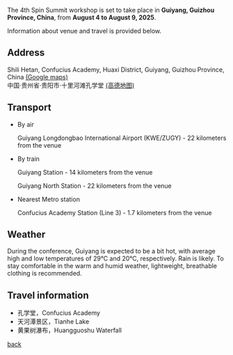 The 4th Spin Summit workshop is set to take place in **Guiyang, Guizhou Province, China**, from **August 4 to August 9, 2025**. 

Information about venue and travel is provided below.

## Address

Shili Hetan, Confucius Academy, Huaxi District, Guiyang, Guizhou Province, China [(Google maps)](https://maps.app.goo.gl/3pvcHKPwgRqdGVD37) <br>
中国·贵州省·贵阳市·十里河滩孔学堂 [(高德地图)](https://surl.amap.com/2H4MBvE14dxC)

<!-- ## Accommodation fee

500 CNY -->

## Transport

- By air

    Guiyang Longdongbao International Airport (KWE/ZUGY) - 22 kilometers from the venue

- By train

    Guiyang Station - 14 kilometers from the venue <br>

    Guiyang North Station - 22 kilometers from the venue

- Nearest Metro station

    Confucius Academy Station (Line 3) - 1.7 kilometers from the venue

## Weather

During the conference, Guiyang is expected to be a bit hot, with average high and low temperatures of 29°C and 20°C, respectively. Rain is likely. To stay comfortable in the warm and humid weather, lightweight, breathable clothing is recommended.

## Travel information

- 孔学堂，Confucius Academy
- 天河潭景区，Tianhe Lake
- 黄果树瀑布，Huangguoshu Waterfall

[back](./)

